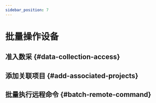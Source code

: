 ```yaml
---
sidebar_position: 7
---
```


# 批量操作设备

## 准入数采 {#data-collection-access}

## 添加关联项目 {#add-associated-projects}

## 批量执行远程命令 {#batch-remote-command}